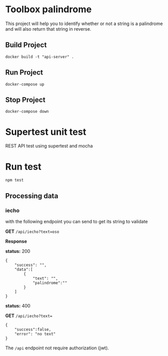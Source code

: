 # Toolbox palindrome

This project will help you to identify whether or not a string is a palindrome and will also return that string in reverse.


## Build Project

`docker build -t "api-server" .`
## Run Project

`docker-compose up`
## Stop Project

`docker-compose down`


# Supertest unit test
REST API test using supertest and mocha

# Run test
```
npm test
```


## Processing data
### iecho

with the following endpoint you can send to get its string to validate

**GET** `/api/iecho?text=oso`

**Response**

**status:** 200

```
{
    "success": "", 
    "data":[
        {
            "text": "",
            "palindrome":""
        }
    ]
}
```


**status:** 400

**GET** `/api/iecho?text=`

```
{
    "success":false,
    "error": "no text"
}
```




The `/api` endpoint not require authorization (jwt).